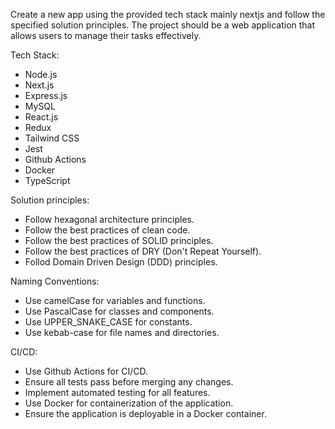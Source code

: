 Create a new app using the provided tech stack mainly nextjs and follow the specified solution principles. The project should be a web application that allows users to manage their tasks effectively.

Tech Stack:
- Node.js
- Next.js
- Express.js
- MySQL
- React.js
- Redux
- Tailwind CSS
- Jest
- Github Actions
- Docker
- TypeScript

Solution principles:
- Follow hexagonal architecture principles.
- Follow the best practices of clean code.
- Follow the best practices of SOLID principles.
- Follow the best practices of DRY (Don't Repeat Yourself).
- Follod Domain Driven Design (DDD) principles.

Naming Conventions:
- Use camelCase for variables and functions.
- Use PascalCase for classes and components.
- Use UPPER_SNAKE_CASE for constants.
- Use kebab-case for file names and directories.

CI/CD:
- Use Github Actions for CI/CD.
- Ensure all tests pass before merging any changes.
- Implement automated testing for all features.
- Use Docker for containerization of the application.
- Ensure the application is deployable in a Docker container.
